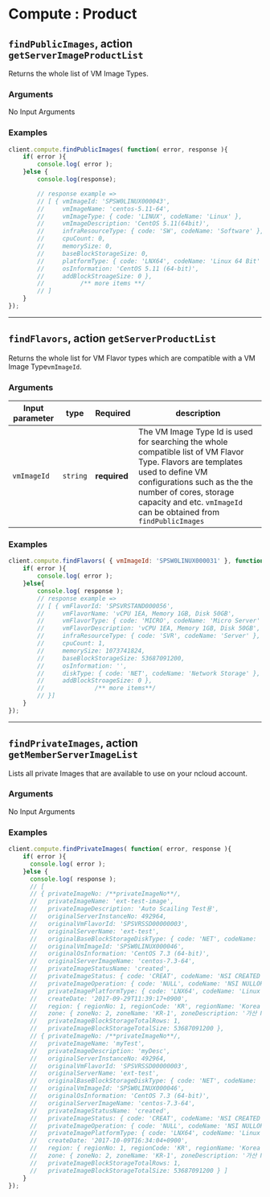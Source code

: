 # Compute : Product  
## `findPublicImages`, action `getServerImageProductList` 
Returns the whole list of VM Image Types.

### Arguments  
 No Input Arguments
 
### Examples  
```javascript
client.compute.findPublicImages( function( error, response ){
    if( error ){
        console.log( error );
    }else {
        console.log(response);

        // response example =>
        // [ { vmImageId: 'SPSW0LINUX000043',
        //     vmImageName: 'centos-5.11-64',
        //     vmImageType: { code: 'LINUX', codeName: 'Linux' },
        //     vmImageDescription: 'CentOS 5.11(64bit)',
        //     infraResourceType: { code: 'SW', codeName: 'Software' },
        //     cpuCount: 0,
        //     memorySize: 0,
        //     baseBlockStorageSize: 0,
        //     platformType: { code: 'LNX64', codeName: 'Linux 64 Bit' },
        //     osInformation: 'CentOS 5.11 (64-bit)',
        //     addBlockStroageSize: 0 },
        //          /** more items **/
        // ]
    }
});
```

---

## `findFlavors`, action `getServerProductList` 
Returns the whole list for VM Flavor types which are compatible with a VM Image Type`vmImageId`.  

### Arguments  

| Input parameter   | type       | Required    | description |
|-------------------|------------|-------------|-------------|
| `vmImageId` | `string`   | **required**|  The VM Image Type Id is used for searching the whole compatible list of VM Flavor Type. Flavors are templates used to define VM configurations such as the the number of cores, storage capacity and etc. `vmImageId` can be obtained from `findPublicImages`|

### Examples  
```javascript
client.compute.findFlavors( { vmImageId: 'SPSW0LINUX000031' }, function( error, response ){
    if( error ){
        console.log( error );
    }else{
        console.log( response );
        // response example =>
        // [ { vmFlavorId: 'SPSVRSTAND000056',
        //     vmFlavorName: 'vCPU 1EA, Memory 1GB, Disk 50GB',
        //     vmFlavorType: { code: 'MICRO', codeName: 'Micro Server' },
        //     vmFlavorDescription: 'vCPU 1EA, Memory 1GB, Disk 50GB',
        //     infraResourceType: { code: 'SVR', codeName: 'Server' },
        //     cpuCount: 1,
        //     memorySize: 1073741824,
        //     baseBlockStorageSize: 53687091200,
        //     osInformation: '',
        //     diskType: { code: 'NET', codeName: 'Network Storage' },
        //     addBlockStroageSize: 0 },
        //              /** more items**/
        // }]
    }
});
```

---

## `findPrivateImages`, action `getMemberServerImageList` 
Lists all private Images that are available to use on your ncloud account.  

### Arguments  
 No Input Arguments
 
### Examples  
```javascript
client.compute.findPrivateImages( function( error, response ){
    if( error ){
      console.log( error );
    }else {
      console.log( response );
      // [ 
      // { privateImageNo: /**privateImageNo**/,
      //   privateImageName: 'ext-test-image',
      //   privateImageDescription: 'Auto Scailing Test용',
      //   originalServerInstanceNo: 492964,
      //   originalVmFlavorId: 'SPSVRSSD00000003',
      //   originalServerName: 'ext-test',
      //   originalBaseBlockStorageDiskType: { code: 'NET', codeName: 'Network Storage' },
      //   originalVmImageId: 'SPSW0LINUX000046',
      //   originalOsInformation: 'CentOS 7.3 (64-bit)',
      //   originalServerImageName: 'centos-7.3-64',
      //   privateImageStatusName: 'created',
      //   privateImageStatus: { code: 'CREAT', codeName: 'NSI CREATED state' },
      //   privateImageOperation: { code: 'NULL', codeName: 'NSI NULLOP' },
      //   privateImagePlatformType: { code: 'LNX64', codeName: 'Linux 64 Bit' },
      //   createDate: '2017-09-29T11:39:17+0900',
      //   region: { regionNo: 1, regionCode: 'KR', regionName: 'Korea' },
      //   zone: { zoneNo: 2, zoneName: 'KR-1', zoneDescription: '가산 NANG zone' },
      //   privateImageBlockStorageTotalRows: 1,
      //   privateImageBlockStorageTotalSize: 53687091200 },
      // { privateImageNo: /**privateImageNo**/,
      //   privateImageName: 'myTest',
      //   privateImageDescription: 'myDesc',
      //   originalServerInstanceNo: 492964,
      //   originalVmFlavorId: 'SPSVRSSD00000003',
      //   originalServerName: 'ext-test',
      //   originalBaseBlockStorageDiskType: { code: 'NET', codeName: 'Network Storage' },
      //   originalVmImageId: 'SPSW0LINUX000046',
      //   originalOsInformation: 'CentOS 7.3 (64-bit)',
      //   originalServerImageName: 'centos-7.3-64',
      //   privateImageStatusName: 'created',
      //   privateImageStatus: { code: 'CREAT', codeName: 'NSI CREATED state' },
      //   privateImageOperation: { code: 'NULL', codeName: 'NSI NULLOP' },
      //   privateImagePlatformType: { code: 'LNX64', codeName: 'Linux 64 Bit' },
      //   createDate: '2017-10-09T16:34:04+0900',
      //   region: { regionNo: 1, regionCode: 'KR', regionName: 'Korea' },
      //   zone: { zoneNo: 2, zoneName: 'KR-1', zoneDescription: '가산 NANG zone' },
      //   privateImageBlockStorageTotalRows: 1,
      //   privateImageBlockStorageTotalSize: 53687091200 } ]
    }
});
```